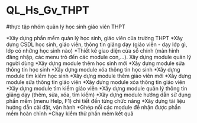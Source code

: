 # QL_Hs_Gv_THPT
#thực tập nhóm quản lý học sinh giáo viên THPT

 *Xây dựng phần mềm quản lý học sinh, giáo viên của trường THPT
 *Xây dựng CSDL học sinh, giáo viên, thông tin giảng dạy (giáo viên - dạy lớp gì, lớp có những học sinh nào)
 *Thiết kế giao diện cửa sổ chính (màn hình đăng nhập, các menu trỏ đến các module con,…). Xây dựng module quản lý người dùng
 *Xây dựng module thêm học sinh mới
 *Xây dựng module sửa thông tin học sinh
 *Xây dựng module xóa thông tin học sinh
 *Xây dựng module tìm kiếm học sinh
 *Xây dựng module thêm giáo viên mới
 *Xây dựng module sửa thông tin giáo viên
 *Xây dựng module xóa thông tin giáo viên
 *Xây dựng module tìm kiếm giáo viên
 *Xây dựng module quản lý thông tin giảng dạy (thêm, sửa, xóa, tìm kiếm)
 *Xây dựng module hướng dẫn sử dụng phần mềm (menu Help, F1) chi tiết đến từng chức năng
 *Xây dựng tài liệu hướng dẫn cài đặt, vận hành
 *Ghép nối các module để nhận được phần mềm hoàn chỉnh
 *Chạy kiểm thử phần mềm kết quả
